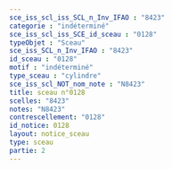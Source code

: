 ```yaml
---
sce_iss_scl_iss_SCL_n_Inv_IFAO : "8423"
categorie : "indéterminé"
sce_iss_scl_iss_SCE_id_sceau : "0128"
typeObjet : "Sceau"
sce_iss_SCL_n_Inv_IFAO : "8423"
id_sceau : "0128"
motif : "indéterminé"
type_sceau : "cylindre"
sce_iss_scl_NOT_nom_note : "N8423"
title: sceau n°0128
scelles: "8423"
notes: "N8423"
contrescellement: "0128"
id_notice: 0128
layout: notice_sceau
type: sceau
partie: 2
---
```

